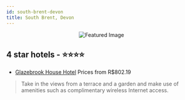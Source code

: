 ```yaml
---
id: south-brent-devon
title: South Brent, Devon
---
```


<center><img src="https://i.travelapi.com/hotels/3000000/2260000/2254500/2254497/17c42f93_z.jpg" alt="Featured Image" /></center>


##  4 star hotels - ⭐️⭐️⭐️⭐️

-    [Glazebrook House Hotel](https://us.hurb.com/hotels/south-brent/glazebrook-house-hotel-JNP-JP710848?cmp=18055) Prices from R$802.19
   > Take in the views from a terrace and a garden and make use of amenities such as complimentary wireless Internet access.
